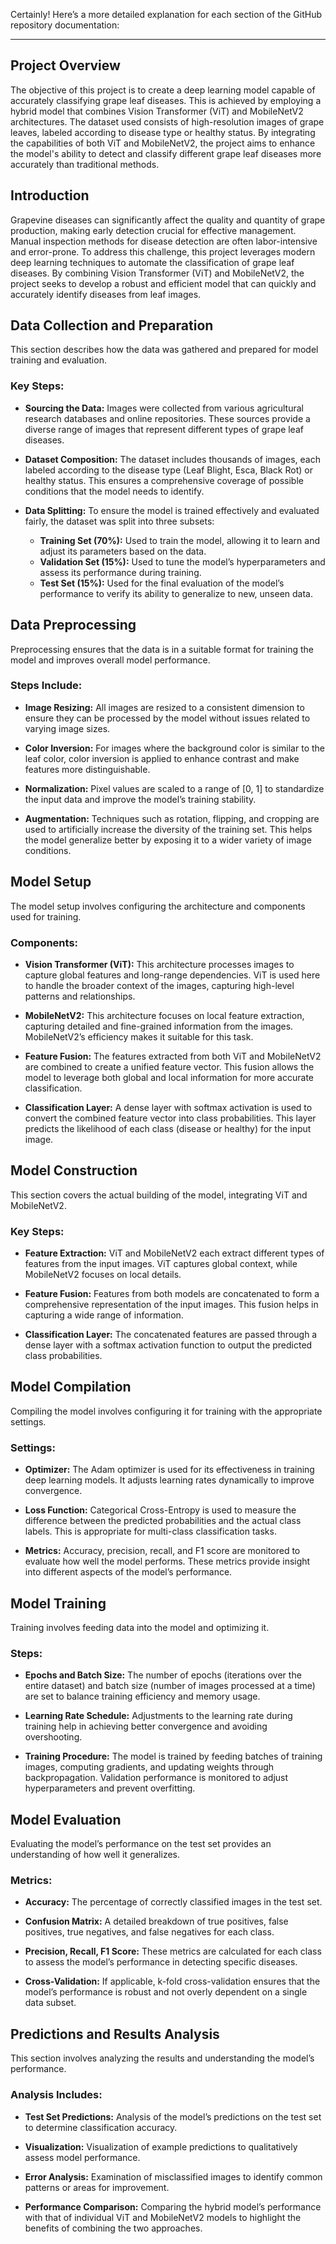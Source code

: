 Certainly! Here’s a more detailed explanation for each section of the GitHub repository documentation:

---

## **Project Overview**

The objective of this project is to create a deep learning model capable of accurately classifying grape leaf diseases. This is achieved by employing a hybrid model that combines Vision Transformer (ViT) and MobileNetV2 architectures. The dataset used consists of high-resolution images of grape leaves, labeled according to disease type or healthy status. By integrating the capabilities of both ViT and MobileNetV2, the project aims to enhance the model's ability to detect and classify different grape leaf diseases more accurately than traditional methods.

## **Introduction**

Grapevine diseases can significantly affect the quality and quantity of grape production, making early detection crucial for effective management. Manual inspection methods for disease detection are often labor-intensive and error-prone. To address this challenge, this project leverages modern deep learning techniques to automate the classification of grape leaf diseases. By combining Vision Transformer (ViT) and MobileNetV2, the project seeks to develop a robust and efficient model that can quickly and accurately identify diseases from leaf images.

## **Data Collection and Preparation**

This section describes how the data was gathered and prepared for model training and evaluation.

### **Key Steps:**

- **Sourcing the Data:** Images were collected from various agricultural research databases and online repositories. These sources provide a diverse range of images that represent different types of grape leaf diseases.
  
- **Dataset Composition:** The dataset includes thousands of images, each labeled according to the disease type (Leaf Blight, Esca, Black Rot) or healthy status. This ensures a comprehensive coverage of possible conditions that the model needs to identify.

- **Data Splitting:** To ensure the model is trained effectively and evaluated fairly, the dataset was split into three subsets:
  - **Training Set (70%):** Used to train the model, allowing it to learn and adjust its parameters based on the data.
  - **Validation Set (15%):** Used to tune the model’s hyperparameters and assess its performance during training.
  - **Test Set (15%):** Used for the final evaluation of the model’s performance to verify its ability to generalize to new, unseen data.

## **Data Preprocessing**

Preprocessing ensures that the data is in a suitable format for training the model and improves overall model performance.

### **Steps Include:**

- **Image Resizing:** All images are resized to a consistent dimension to ensure they can be processed by the model without issues related to varying image sizes.

- **Color Inversion:** For images where the background color is similar to the leaf color, color inversion is applied to enhance contrast and make features more distinguishable.

- **Normalization:** Pixel values are scaled to a range of [0, 1] to standardize the input data and improve the model’s training stability.

- **Augmentation:** Techniques such as rotation, flipping, and cropping are used to artificially increase the diversity of the training set. This helps the model generalize better by exposing it to a wider variety of image conditions.

## **Model Setup**

The model setup involves configuring the architecture and components used for training.

### **Components:**

- **Vision Transformer (ViT):** This architecture processes images to capture global features and long-range dependencies. ViT is used here to handle the broader context of the images, capturing high-level patterns and relationships.

- **MobileNetV2:** This architecture focuses on local feature extraction, capturing detailed and fine-grained information from the images. MobileNetV2’s efficiency makes it suitable for this task.

- **Feature Fusion:** The features extracted from both ViT and MobileNetV2 are combined to create a unified feature vector. This fusion allows the model to leverage both global and local information for more accurate classification.

- **Classification Layer:** A dense layer with softmax activation is used to convert the combined feature vector into class probabilities. This layer predicts the likelihood of each class (disease or healthy) for the input image.

## **Model Construction**

This section covers the actual building of the model, integrating ViT and MobileNetV2.

### **Key Steps:**

- **Feature Extraction:** ViT and MobileNetV2 each extract different types of features from the input images. ViT captures global context, while MobileNetV2 focuses on local details.

- **Feature Fusion:** Features from both models are concatenated to form a comprehensive representation of the input images. This fusion helps in capturing a wide range of information.

- **Classification Layer:** The concatenated features are passed through a dense layer with a softmax activation function to output the predicted class probabilities.

## **Model Compilation**

Compiling the model involves configuring it for training with the appropriate settings.

### **Settings:**

- **Optimizer:** The Adam optimizer is used for its effectiveness in training deep learning models. It adjusts learning rates dynamically to improve convergence.

- **Loss Function:** Categorical Cross-Entropy is used to measure the difference between the predicted probabilities and the actual class labels. This is appropriate for multi-class classification tasks.

- **Metrics:** Accuracy, precision, recall, and F1 score are monitored to evaluate how well the model performs. These metrics provide insight into different aspects of the model’s performance.

## **Model Training**

Training involves feeding data into the model and optimizing it.

### **Steps:**

- **Epochs and Batch Size:** The number of epochs (iterations over the entire dataset) and batch size (number of images processed at a time) are set to balance training efficiency and memory usage.

- **Learning Rate Schedule:** Adjustments to the learning rate during training help in achieving better convergence and avoiding overshooting.

- **Training Procedure:** The model is trained by feeding batches of training images, computing gradients, and updating weights through backpropagation. Validation performance is monitored to adjust hyperparameters and prevent overfitting.

## **Model Evaluation**

Evaluating the model’s performance on the test set provides an understanding of how well it generalizes.

### **Metrics:**

- **Accuracy:** The percentage of correctly classified images in the test set.

- **Confusion Matrix:** A detailed breakdown of true positives, false positives, true negatives, and false negatives for each class.

- **Precision, Recall, F1 Score:** These metrics are calculated for each class to assess the model’s performance in detecting specific diseases.

- **Cross-Validation:** If applicable, k-fold cross-validation ensures that the model’s performance is robust and not overly dependent on a single data subset.

## **Predictions and Results Analysis**

This section involves analyzing the results and understanding the model’s performance.

### **Analysis Includes:**

- **Test Set Predictions:** Analysis of the model’s predictions on the test set to determine classification accuracy.

- **Visualization:** Visualization of example predictions to qualitatively assess model performance.

- **Error Analysis:** Examination of misclassified images to identify common patterns or areas for improvement.

- **Performance Comparison:** Comparing the hybrid model’s performance with that of individual ViT and MobileNetV2 models to highlight the benefits of combining the two approaches.
